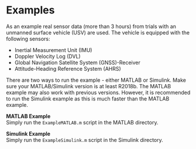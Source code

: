 # Examples
As an example real sensor data (more than 3 hours) from trials with an unmanned surface vehicle (USV) are used.
The vehicle is equipped with the following sensors:
- Inertial Measurement Unit (IMU)
- Doppler Velocity Log (DVL)
- Global Navigation Satellite System (GNSS)-Receiver
- Attitude-Heading Reference System (AHRS)

There are two ways to run the example - either MATLAB or Simulink.
Make sure your MATLAB/Simulink version is at least R2018b.
The MATLAB example may also work with previous versions.
However, it is recommended to run the Simulink example as this is much faster than the MATLAB example.

**MATLAB Example**<br>
Simply run the `ExampleMATLAB.m` script in the MATLAB directory.

**Simulink Example**<br>
Simply run the `ExampleSimulink.m` script in the Simulink directory.

